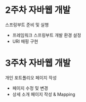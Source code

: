 # 2주차 자바웹 개발
스프링부트 준비 및 실행
- 프레임워크 스프링부트 개발 환경 설정
- URI 매핑 구현

# 3주차 자바웹 개발
개인 포트폴리오 페이지 작성
- 페이지 수정 및 변경
- 상세 소개 페이지 작성 & Mapping